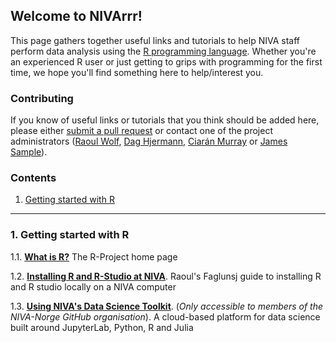 ## Welcome to NIVArrr!

This page gathers together useful links and tutorials to help NIVA staff perform data analysis using the [R programming language](https://www.r-project.org/about.html). Whether you're an experienced R user or just getting to grips with programming for the first time, we hope you'll find something here to help/interest you.

### Contributing

If you know of useful links or tutorials that you think should be added here, please either [submit a pull request](https://github.com/NIVANorge/NIVArrr/pulls) or contact one of the project administrators ([Raoul Wolf](mailto:Raoul.Wolf@niva.no), [Dag Hjermann](mailto:Dag.Hjermann@niva.no), [Ciarán Murray](mailto:CJM@niva-dk.dk) or [James Sample](mailto:james.sample@niva.no)).

### Contents

 1. [Getting started with R](https://github.com/NIVANorge/NIVArrr/blob/master/README.md#1-getting-started-with-r)
 
 ___

### 1. Getting started with R

 1.1. **[What is R?](https://www.r-project.org/about.html)** The R-Project home page
 
 1.2. **[Installing R and R-Studio at NIVA](https://github.com/NIVANorge/NIVArrr/blob/master/pdf/raoul_w_faglunsj_r.pdf)**. Raoul's Faglunsj guide to installing R and R studio locally on a NIVA computer
 
 1.3. **[Using NIVA's Data Science Toolkit](https://github.com/NIVANorge/niva_datasci_toolkit)**. (*Only accessible to members of the NIVA-Norge GitHub organisation*). A cloud-based platform for data science built around JupyterLab, Python, R and Julia
